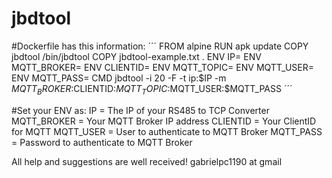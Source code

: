 # jbdtool

#Dockerfile has this information:
´´´
FROM alpine
RUN apk update
COPY jbdtool /bin/jbdtool
COPY jbdtool-example.txt .
ENV IP=
ENV MQTT_BROKER=
ENV CLIENTID=
ENV MQTT_TOPIC=
ENV MQTT_USER=
ENV MQTT_PASS=
CMD jbdtool -i 20 -F -t ip:$IP -m $MQTT_BROKER:$CLIENTID:$MQTT_TOPIC:$MQTT_USER:$MQTT_PASS
´´´

#Set your ENV as:
IP = The IP of your RS485 to TCP Converter
MQTT_BROKER = Your MQTT Broker IP address
CLIENTID = Your ClientID for MQTT
MQTT_USER = User to authenticate to MQTT Broker
MQTT_PASS = Password to authenticate to MQTT Broker

All help and suggestions are well received!
gabrielpc1190 at gmail
